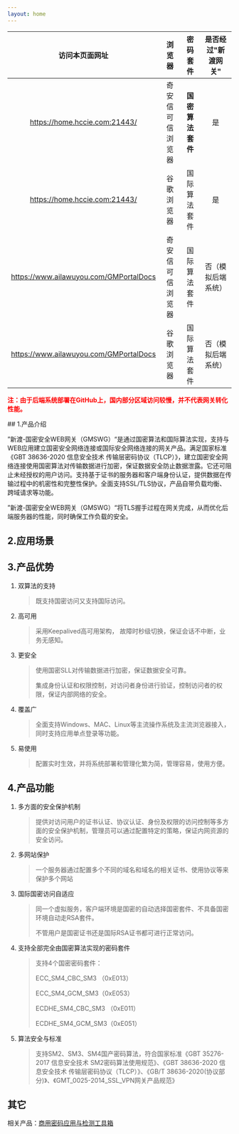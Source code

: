 ```yaml
---
layout: home  
---
```


|             访问本页面网址             |      浏览器      |     密码套件     | 是否经过"新渡网关" |
| :------------------------------------: | :--------------: | :--------------: | :----------------: |
|     https://home.hccie.com:21443/      | 奇安信可信浏览器 | **国密算法套件** |         是         |
|     https://home.hccie.com:21443/      |    谷歌浏览器    |   国际算法套件   |         是         |
| https://www.ailawuyou.com/GMPortalDocs | 奇安信可信浏览器 |   国际算法套件   | 否（模拟后端系统） |
| https://www.ailawuyou.com/GMPortalDocs |    谷歌浏览器    |   国际算法套件   | 否（模拟后端系统） |

<p>
    <b style="color:red">
        注：由于后端系统部署在GitHub上，国内部分区域访问较慢，并不代表网关转化性能。
    </b>
</p>
## 1.产品介绍

​		”新渡-国密安全WEB网关（GMSWG）“是通过国密算法和国际算法实现，支持与WEB应用建立国密安全网络连接或国际安全网络连接的网关产品。满足国家标准《GBT 38636-2020 信息安全技术 传输层密码协议（TLCP）》，建立国密安全网络连接使用国密算法对传输数据进行加密，保证数据安全防止数据泄露。它还可阻止未经授权的用户访问。支持基于证书的服务器和客户端身份认证，提供数据在传输过程中的机密性和完整性保护。全面支持SSL/TLS协议，产品自带负载均衡、跨域请求等功能。

​		”新渡-国密安全WEB网关（GMSWG）“将TLS握手过程在网关完成，从而优化后端服务器的性能，同时确保工作负载的安全。

## 2.应用场景



## 3.产品优势

1. 双算法的支持

   > 既支持国密访问又支持国际访问。

1. 高可用

   > 采用Keepalived高可用架构， 故障时秒级切换，保证会话不中断，业务无感知。

3. 更安全

   > 使用国密SLL对传输数据进行加密，保证数据安全可靠。
   >
   > 集成身份认证和权限控制，对访问者身份进行验证，控制访问者的权限，保证内部网络的安全。

3. 覆盖广

   > 全面支持Windows、MAC、Linux等主流操作系统及主流浏览器接入，同时支持应用单点登录等功能。

4. 易使用

   > 配置实时生效，并将系统部署和管理化繁为简，管理容易，使用方便。

## 4.产品功能

1. 多方面的安全保护机制

   > 提供对访问用户的证书认证、协议认证、身份及权限的访问控制等多方面的安全保护机制，管理员可以通过配置特定的策略，保证内网资源的安全访问。

2. 多网站保护

   > 一个服务器通过配置多个不同的域名和域名的相关证书、使用协议等来保护多个网站

3. 国际国密访问自适应

   > 同一个虚拟服务，客户端环境是国密的自动选择国密套件、不具备国密环境自动走RSA套件。
   >
   > 不管用户是国密证书还是国际RSA证书都可进行正常访问。

4. 支持全部完全由国密算法实现的密码套件

   > 支持4个国密密码套件：
   >
   > ECC_SM4_CBC_SM3 （0xE013）
   >
   > ECC_SM4_GCM_SM3（0xE053）
   >
   > ECDHE_SM4_CBC_SM3 （0xE011）
   >
   > ECDHE_SM4_GCM_SM3（0xE051）

5. 算法安全与标准

   >支持SM2、SM3、SM4国产密码算法，符合国家标准《GBT 35276-2017 信息安全技术 SM2密码算法使用规范》、《GBT 38636-2020 信息安全技术 传输层密码协议（TLCP）》、《GB/T 38636-2020(协议部分)》、《GMT_0025-2014_SSL_VPN网关产品规范》
   >
   
   

## 其它

相关产品：[商用密码应用与检测工具箱](https://www.ailawuyou.com/micetoolbox/)
